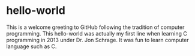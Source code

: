 # hello-world
This is a welcome greeting to GitHub following the tradition of computer programming. 
This hello-world was actually my first line when learning C programming in 2013 under Dr. Jon Schrage. It was fun to learn computer language such as C.
